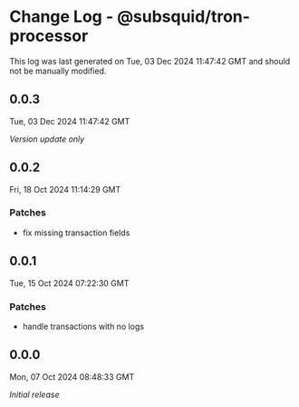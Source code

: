 # Change Log - @subsquid/tron-processor

This log was last generated on Tue, 03 Dec 2024 11:47:42 GMT and should not be manually modified.

## 0.0.3
Tue, 03 Dec 2024 11:47:42 GMT

_Version update only_

## 0.0.2
Fri, 18 Oct 2024 11:14:29 GMT

### Patches

- fix missing transaction fields

## 0.0.1
Tue, 15 Oct 2024 07:22:30 GMT

### Patches

- handle transactions with no logs

## 0.0.0
Mon, 07 Oct 2024 08:48:33 GMT

_Initial release_

